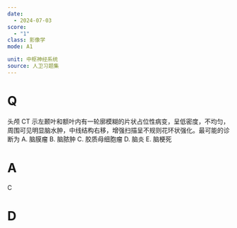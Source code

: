 ```yaml
---
date:
  - 2024-07-03
score:
  - "1"
class: 影像学
mode: A1

unit: 中枢神经系统
source: 人卫习题集
---
```


# Q
头颅 CT 示左颞叶和额叶内有一轮廓模糊的片状占位性病变，呈低密度，不均匀，周围可见明显脑水肿，中线结构右移，增强扫描呈不规则花环状强化。最可能的诊断为
A. 脑膜瘤 
B. 脑脓肿 
C. 胶质母细胞瘤
D. 脑炎 
E. 脑梗死

# A

C


# D
